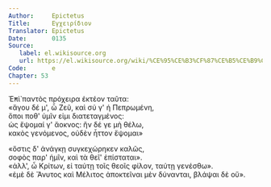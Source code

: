 ```yaml
---
Author:     Epictetus  
Title:      Εγχειρίδιον  
Translator: Epictetus  
Date:       0135  
Source:
   label: el.wikisource.org
   url: https://el.wikisource.org/wiki/%CE%95%CE%B3%CF%87%CE%B5%CE%B9%CF%81%CE%AF%CE%B4%CE%B9%CE%BF%CE%BD 
Code:       e  
Chapter: 53
---
```


Ἐ̓πὶ̀ παντὸς πρόχειρα ἑκτέον ταῦτα:  
«ἄγου δέ μ', ὦ Ζεῦ, καὶ σύ γ' ἡ Πεπρωμένη,  
ὅποι ποθ' ὑμῖν εἰμι διατεταγμένος:  
ὡς ἕψομαί γ' ἄοκνος: ἢν δέ γε μὴ θέλω,  
κακὸς γενόμενος, οὐδὲν ἧττον ἕψομαι»

«ὅστις δ' ἀνάγκῃ συγκεχώρηκεν καλῶς,  
σοφὸς παρ' ἡμῖν, καὶ τὰ θεῖ' ἐπίσταται».  
«ἀλλ', ὦ Κρίτων, εἰ ταύτῃ τοῖς θεοῖς φίλον, ταύτῃ γενέσθω».  
«ἐμὲ δὲ Ἄνυτος καὶ Μέλιτος ἀποκτεῖναι μὲν δύνανται, βλάψαι δὲ οὔ».

